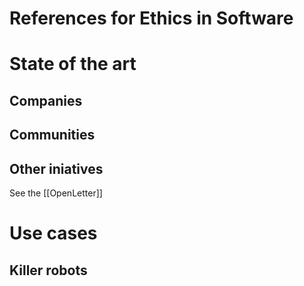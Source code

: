
# References for Ethics in Software

# State of the art

## Companies

## Communities

## Other iniatives

See the [[OpenLetter]]

# Use cases

## Killer robots

